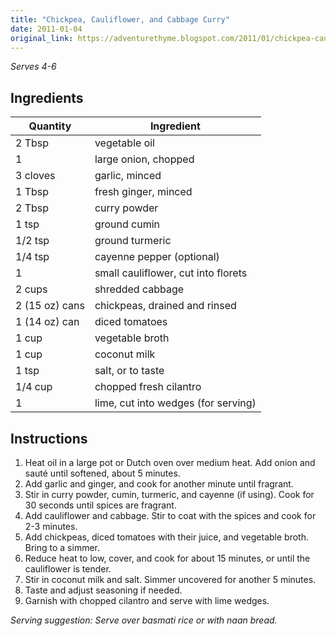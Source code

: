 ```yaml
---
title: "Chickpea, Cauliflower, and Cabbage Curry"
date: 2011-01-04
original_link: https://adventurethyme.blogspot.com/2011/01/chickpea-cauliflower-and-cabbage-curry.html
---
```


_Serves 4-6_

## Ingredients


| Quantity | Ingredient |
| -------- | ---------- |
| 2 Tbsp | vegetable oil |
| 1 | large onion, chopped |
| 3 cloves | garlic, minced |
| 1 Tbsp | fresh ginger, minced |
| 2 Tbsp | curry powder |
| 1 tsp | ground cumin |
| 1/2 tsp | ground turmeric |
| 1/4 tsp | cayenne pepper (optional) |
| 1 | small cauliflower, cut into florets |
| 2 cups | shredded cabbage |
| 2 (15 oz) cans | chickpeas, drained and rinsed |
| 1 (14 oz) can | diced tomatoes |
| 1 cup | vegetable broth |
| 1 cup | coconut milk |
| 1 tsp | salt, or to taste |
| 1/4 cup | chopped fresh cilantro |
| 1 | lime, cut into wedges (for serving) |

## Instructions


1. Heat oil in a large pot or Dutch oven over medium heat. Add onion and sauté until softened, about 5 minutes.
2. Add garlic and ginger, and cook for another minute until fragrant.
3. Stir in curry powder, cumin, turmeric, and cayenne (if using). Cook for 30 seconds until spices are fragrant.
4. Add cauliflower and cabbage. Stir to coat with the spices and cook for 2-3 minutes.
5. Add chickpeas, diced tomatoes with their juice, and vegetable broth. Bring to a simmer.
6. Reduce heat to low, cover, and cook for about 15 minutes, or until the cauliflower is tender.
7. Stir in coconut milk and salt. Simmer uncovered for another 5 minutes.
8. Taste and adjust seasoning if needed.
9. Garnish with chopped cilantro and serve with lime wedges.

_Serving suggestion: Serve over basmati rice or with naan bread._
